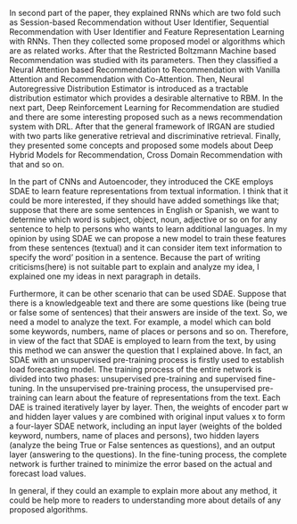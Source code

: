 In second part of the paper, they explained RNNs which are two fold such as Session-based Recommendation without User Identifier, Sequential Recommendation with User Identifier and Feature Representation Learning with RNNs. Then they collected some proposed model or algorithms which are as related works. After that the Restricted Boltzmann Machine based Recommendation was studied with its parameters. Then they classified a Neural Attention based Recommendation to Recommendation with Vanilla Attention and Recommendation with Co-Attention. Then, Neural Autoregressive Distribution Estimator is introduced as a tractable distribution estimator which provides a desirable alternative to RBM. In the next part, Deep Reinforcement Learning for Recommendation are studied and there are some interesting proposed such as a news recommendation system with DRL. After that the general framework of IRGAN are studied with two parts like generative retrieval and discriminative retrieval. Finally, they presented some concepts and proposed some models about Deep Hybrid Models for Recommendation, Cross Domain Recommendation with that and so on.

In the part of CNNs and Autoencoder, they introduced the CKE employs SDAE to learn feature representations from textual information. I think that it could be more interested, if they should have added somethings like that; suppose that there are some sentences in English or Spanish, we want to determine which word is subject, object, noun, adjective or so on for any sentence to help to persons who wants to learn additional languages. In my opinion by using SDAE we can propose a new model to train these features from these sentences (textual) and it can consider item text information to specify the word’ position in a sentence. Because the part of writing criticisms(here) is not suitable part to explain and analyze my idea, I explained one my ideas in next paragraph in details. 

Furthermore, it can be other scenario that can be used SDAE. Suppose that there is a knowledgeable text and there are some questions like (being true or false some of sentences) that their answers are inside of the text. So, we need a model to analyze the text. For example, a model which can bold some keywords, numbers, name of places or persons and so on. Therefore, in view of the fact that SDAE is employed to learn from the text, by using this method we can answer the question that I explained above. In fact, an SDAE with an unsupervised pre-training process is firstly used to establish load forecasting model. The training process of the entire network is divided into two phases: unsupervised pre-training and supervised fine-tuning.  In the unsupervised pre-training process, the unsupervised pre-training can learn about the feature of representations from the text. Each DAE is trained iteratively layer by layer. Then, the weights of encoder part w and hidden layer values y are combined with original input values x to form a four-layer SDAE network, including an input layer (weights of the bolded keyword, numbers, name of places and persons), two hidden layers (analyze the being True or False sentences as questions), and an output layer (answering to the questions). In the fine-tuning process, the complete network is further trained to minimize the error based on the actual and forecast load values.

In general, if they could an example to explain more about any method, it could be help more to readers to understanding more about details of any proposed algorithms.

